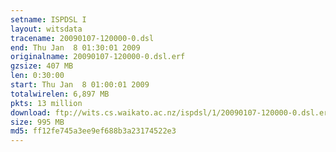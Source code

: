 ```yaml
---
setname: ISPDSL I
layout: witsdata
tracename: 20090107-120000-0.dsl
end: Thu Jan  8 01:30:01 2009
originalname: 20090107-120000-0.dsl.erf
gzsize: 407 MB
len: 0:30:00
start: Thu Jan  8 01:00:01 2009
totalwirelen: 6,897 MB
pkts: 13 million
download: ftp://wits.cs.waikato.ac.nz/ispdsl/1/20090107-120000-0.dsl.erf.gz
size: 995 MB
md5: ff12fe745a3ee9ef688b3a23174522e3
---
```

